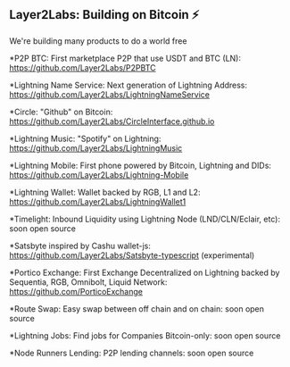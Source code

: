 ## Layer2Labs: Building on Bitcoin ⚡️

We're building many products to do a world free

*P2P BTC: First marketplace P2P that use USDT and BTC (LN): https://github.com/Layer2Labs/P2PBTC

*Lightning Name Service: Next generation of Lightning Address: https://github.com/Layer2Labs/LightningNameService

*Circle: "Github" on Bitcoin: https://github.com/Layer2Labs/CircleInterface.github.io

*Lightning Music: "Spotify" on Lightning: https://github.com/Layer2Labs/LightningMusic

*Lightning Mobile: First phone powered by Bitcoin, Lightning and DIDs: https://github.com/Layer2Labs/Lightning-Mobile

*Lightning Wallet: Wallet backed by RGB, L1 and L2: https://github.com/Layer2Labs/LightningWallet1

*Timelight: Inbound Liquidity using Lightning Node (LND/CLN/Eclair, etc): soon open source

*Satsbyte inspired by Cashu wallet-js: https://github.com/Layer2Labs/Satsbyte-typescript (experimental)

*Portico Exchange: First Exchange Decentralized on Lightning backed by Sequentia, RGB, Omnibolt, Liquid Network: https://github.com/PorticoExchange

*Route Swap: Easy swap between off chain and on chain: soon open source

*Lightning Jobs: Find jobs for Companies Bitcoin-only: soon open source

*Node Runners Lending: P2P lending channels: soon open source

